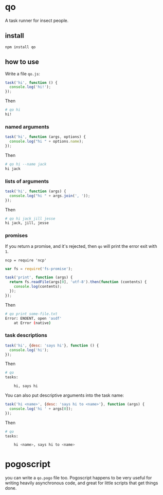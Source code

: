 # qo

A task runner for insect people.

## install

    npm install qo

## how to use

Write a file `qo.js`:

```js
task('hi', function () {
  console.log('hi!');
});
```

Then

```bash
# qo hi
hi!
```

### named arguments

```js
task('hi', function (args, options) {
  console.log("hi " + options.name);
});
```

Then

```bash
# qo hi --name jack
hi jack
```

### lists of arguments

```js
task('hi', function (args) {
  console.log("hi " + args.join(', '));
});
```

Then

```bash
# qo hi jack jill jesse
hi jack, jill, jesse
```

### promises

If you return a promise, and it's rejected, then `qo` will print the error exit with `1`.

    ncp = require 'ncp'

```js
var fs = require('fs-promise');

task('print', function (args) {
  return fs.readFile(args[0], 'utf-8').then(function (contents) {
    console.log(contents);
  });
});
```

Then

```bash
# qo print some-file.txt
Error: ENOENT, open 'asdf'
    at Error (native)
```

### task descriptions

```js
task('hi', {desc: 'says hi'}, function () {
  console.log('hi');
});
```

Then

```bash
# qo
tasks:

    hi, says hi
```

You can also put descriptive arguments into the task name:

```js
task('hi <name>', {desc: 'says hi to <name>'}, function (args) {
  console.log('hi ' + args[0]);
});
```

Then

```bash
# qo
tasks:

    hi <name>, says hi to <name>
```

# pogoscript

you can write a `qo.pogo` file too. Pogoscript happens to be very useful for writing heavily asynchronous code, and great for little scripts that get things done.
